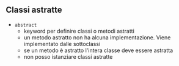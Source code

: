 ## Classi astratte

- `abstract`
  - keyword per definire classi o metodi astratti
  - un metodo astratto non ha alcuna implementazione. Viene implementato dalle sottoclassi
  - se un metodo è astratto l'intera classe deve essere astratta
  - non posso istanziare classi astratte